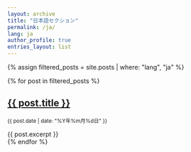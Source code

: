 ```yaml
---
layout: archive
title: "日本語セクション"
permalink: /ja/
lang: ja
author_profile: true
entries_layout: list
---
```


{% assign filtered_posts = site.posts | where: "lang", "ja" %}

{% for post in filtered_posts %}
<article>
  <h2><a href="{{ post.url | relative_url }}">{{ post.title }}</a></h2>
  <p><small>{{ post.date | date: "%Y年%m月%d日" }}</small></p>
  {{ post.excerpt }}
</article>
{% endfor %}
